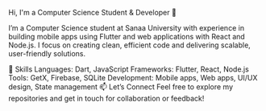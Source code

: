 Hi, I'm a Computer Science Student & Developer 👋

I’m a Computer Science student at Sanaa University with experience in building mobile apps using Flutter and web applications with React and Node.js. I focus on creating clean, efficient code and delivering scalable, user-friendly solutions.

🔧 Skills
Languages: Dart, JavaScript
Frameworks: Flutter, React, Node.js
Tools: GetX, Firebase, SQLite
Development: Mobile apps, Web apps, UI/UX design, State management
📫 Let’s Connect
Feel free to explore my repositories and get in touch for collaboration or feedback!
